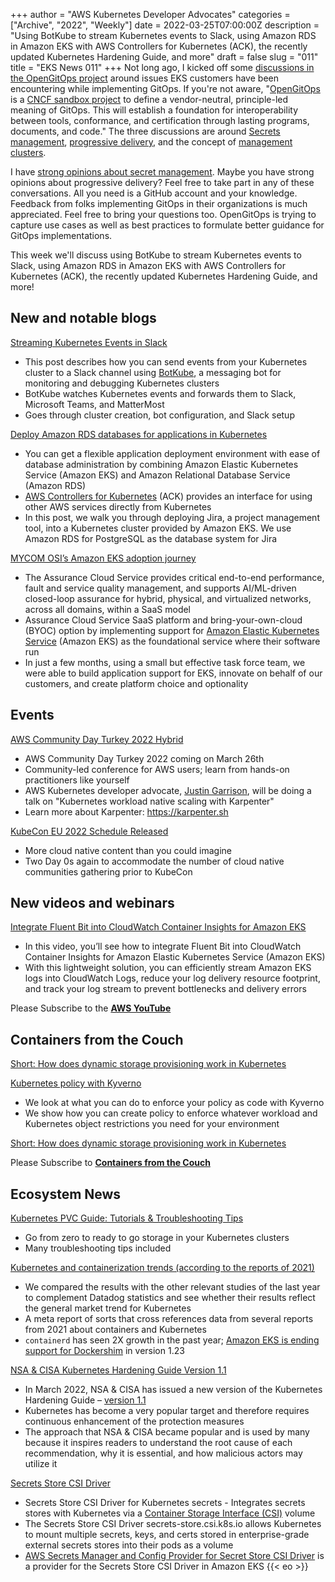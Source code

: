 +++
author = "AWS Kubernetes Developer Advocates"
categories = ["Archive", "2022", "Weekly"]
date = 2022-03-25T07:00:00Z
description = "Using BotKube to stream Kubernetes events to Slack, using Amazon RDS in Amazon EKS with AWS Controllers for Kubernetes (ACK), the recently updated Kubernetes Hardening Guide, and more"
draft = false
slug = "011"
title = "EKS News 011"
+++
Not long ago, I kicked off some [discussions in the OpenGitOps project](https://github.com/open-gitops/project/discussions) around issues EKS customers have been encountering while implementing GitOps. If you're not aware, "[OpenGitOps](https://github.com/open-gitops/project) is a [CNCF sandbox project](https://www.cncf.io/sandbox-projects/) to define a vendor-neutral, principle-led meaning of GitOps. This will establish a foundation for interoperability between tools, conformance, and certification through lasting programs, documents, and code." The three discussions are around [Secrets management](https://github.com/open-gitops/project/discussions/96), [progressive delivery](https://github.com/open-gitops/project/discussions/93), and the concept of [management clusters](https://github.com/open-gitops/project/discussions/95).

I have [strong opinions about secret management](https://github.com/open-gitops/project/discussions/96#discussioncomment-2425316). Maybe you have strong opinions about progressive delivery? Feel free to take part in any of these conversations. All you need is a GitHub account and your knowledge. Feedback from folks implementing GitOps in their organizations is much appreciated. Feel free to bring your questions too. OpenGitOps is trying to capture use cases as well as best practices to formulate better guidance for GitOps implementations.

This week we'll discuss using BotKube to stream Kubernetes events to Slack, using Amazon RDS in Amazon EKS with AWS Controllers for Kubernetes (ACK), the recently updated Kubernetes Hardening Guide, and more!

## New and notable blogs

[Streaming Kubernetes Events in Slack](https://aws.amazon.com/blogs/containers/streaming-kubernetes-events-in-slack/)

* This post describes how you can send events from your Kubernetes cluster to a Slack channel using [BotKube](https://www.botkube.io/), a messaging bot for monitoring and debugging Kubernetes clusters
* BotKube watches Kubernetes events and forwards them to Slack, Microsoft Teams, and MatterMost
* Goes through cluster creation, bot configuration, and Slack setup

[Deploy Amazon RDS databases for applications in Kubernetes](https://aws.amazon.com/blogs/database/deploy-amazon-rds-databases-for-applications-in-kubernetes/)

* You can get a flexible application deployment environment with ease of database administration by combining Amazon Elastic Kubernetes Service (Amazon EKS) and Amazon Relational Database Service (Amazon RDS)
* [AWS Controllers for Kubernetes](https://aws-controllers-k8s.github.io/community/) (ACK) provides an interface for using other AWS services directly from Kubernetes
* In this post, we walk you through deploying Jira, a project management tool, into a Kubernetes cluster provided by Amazon EKS. We use Amazon RDS for PostgreSQL as the database system for Jira

[MYCOM OSI’s Amazon EKS adoption journey](https://aws.amazon.com/blogs/containers/mycom-osis-amazon-eks-adoption-journey/)

* The Assurance Cloud Service provides critical end-to-end performance, fault and service quality management, and supports AI/ML-driven closed-loop assurance for hybrid, physical, and virtualized networks, across all domains, within a SaaS model
* Assurance Cloud Service SaaS platform and bring-your-own-cloud (BYOC) option by implementing support for [Amazon Elastic Kubernetes Service](https://aws.amazon.com/eks/) (Amazon EKS) as the foundational service where their software run
* In just a few months, using a small but effective task force team, we were able to build application support for EKS, innovate on behalf of our customers, and create platform choice and optionality

## Events

[AWS Community Day Turkey 2022 Hybrid](https://aws.cloudturkey.io/)

* AWS Community Day Turkey 2022 coming on March 26th
* Community-led conference for AWS users; learn from hands-on practitioners like yourself
* AWS Kubernetes developer advocate, [Justin Garrison](https://twitter.com/rothgar), will be doing a talk on "Kubernetes workload native scaling with Karpenter"
* Learn more about Karpenter: <https://karpenter.sh>

[KubeCon EU 2022 Schedule Released](https://events.linuxfoundation.org/kubecon-cloudnativecon-europe/program/schedule/)

* More cloud native content than you could imagine
* Two Day 0s again to accommodate the number of cloud native communities gathering prior to KubeCon

## New videos and webinars

[Integrate Fluent Bit into CloudWatch Container Insights for Amazon EKS](https://youtu.be/iBVaRZU8ALc)

* In this video, you’ll see how to integrate Fluent Bit into CloudWatch Container Insights for Amazon Elastic Kubernetes Service (Amazon EKS)
* With this lightweight solution, you can efficiently stream Amazon EKS logs into CloudWatch Logs, reduce your log delivery resource footprint, and track your log stream to prevent bottlenecks and delivery errors

Please Subscribe to the [**AWS YouTube**](https://www.youtube.com/c/amazonwebservices)

## Containers from the Couch

[Short: How does dynamic storage provisioning work in Kubernetes](https://youtube.com/shorts/mVyQBK1SZVE)

[Kubernetes policy with Kyverno](https://youtu.be/dHhgfyH5KRs)

* We look at what you can do to enforce your policy as code with Kyverno
* We show how you can create policy to enforce whatever workload and Kubernetes object restrictions you need for your environment

[Short: How does dynamic storage provisioning work in Kubernetes](https://youtube.com/shorts/mVyQBK1SZVE)

Please Subscribe to [**Containers from the Couch**](https://containersfromthecouch.com/)

## Ecosystem News

[Kubernetes PVC Guide: Tutorials & Troubleshooting Tips](https://komodor.com/learn/kubernetes-pvc-guide-basic-tutorial-and-troubleshooting-tips/)

* Go from zero to ready to go storage in your Kubernetes clusters
* Many troubleshooting tips included

[Kubernetes and containerization trends (according to the reports of 2021)](https://blog.flant.com/kubernetes-and-containers-market-trends-2021/)

* We compared the results with the other relevant studies of the last year to complement Datadog statistics and see whether their results reflect the general market trend for Kubernetes
* A meta report of sorts that cross references data from several reports from 2021 about containers and Kubernetes
* `containerd` has seen 2X growth in the past year; [Amazon EKS is ending support for Dockershim](https://docs.aws.amazon.com/eks/latest/userguide/dockershim-deprecation.html)
in version 1.23

[NSA & CISA Kubernetes Hardening Guide Version 1.1](https://www.armosec.io/blog/nsa-cisa-kubernetes-hardening-guide/)

* In March 2022, NSA & CISA has issued a new version of the Kubernetes Hardening Guide – [version 1.1](https://www.cisa.gov/uscert/ncas/current-activity/2022/03/15/updated-kubernetes-hardening-guide)
* Kubernetes has become a very popular target and therefore requires continuous enhancement of the protection measures
* The approach that NSA & CISA became popular and is used by many because it inspires readers to understand the root cause of each recommendation, why it is essential, and how malicious actors may utilize it

[Secrets Store CSI Driver](https://secrets-store-csi-driver.sigs.k8s.io/introduction.html)

* Secrets Store CSI Driver for Kubernetes secrets - Integrates secrets stores with Kubernetes via a [Container Storage Interface (CSI)](https://kubernetes-csi.github.io/docs/) volume
* The Secrets Store CSI Driver secrets-store.csi.k8s.io allows Kubernetes to mount multiple secrets, keys, and certs stored in enterprise-grade external secrets stores into their pods as a volume
* [AWS Secrets Manager and Config Provider for Secret Store CSI Driver](https://github.com/aws/secrets-store-csi-driver-provider-aws) is a provider for the Secrets Store CSI Driver in Amazon EKS
{{< eo >}}
